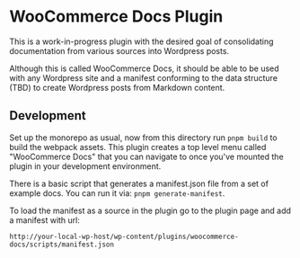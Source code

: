# WooCommerce Docs Plugin

This is a work-in-progress plugin with the desired goal of consolidating documentation from various sources
into Wordpress posts.

Although this is called WooCommerce Docs, it should be able to be used with any Wordpress site and
a manifest conforming to the data structure (TBD) to create Wordpress posts from Markdown content.

## Development

Set up the monorepo as usual, now from this directory run `pnpm build` to build the webpack assets.
This plugin creates a top level menu called "WooCommerce Docs" that you can navigate to once
you've mounted the plugin in your development environment.

There is a basic script that generates a manifest.json file from a set of example docs. You can run it via:
`pnpm generate-manifest`.

To load the manifest as a source in the plugin go to the plugin page and add a manifest with url:

`http://your-local-wp-host/wp-content/plugins/woocommerce-docs/scripts/manifest.json`
